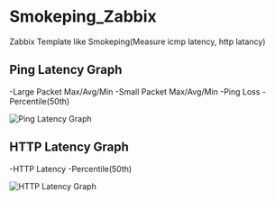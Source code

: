 Smokeping_Zabbix
================

Zabbix Template like Smokeping(Measure icmp latency, http latancy)  
  
Ping Latency Graph
------------------
-Large Packet Max/Avg/Min
-Small Packet Max/Avg/Min
-Ping Loss
-Percentile(50th) 
  
![Ping Latency Graph](https://github.com/komeiy/Smokeping_Zabbix/blob/master/screenshot/Ping-graph.JPG)
  
HTTP Latency Graph
------------------
-HTTP Latency
-Percentile(50th) 
  
![HTTP Latency Graph](https://github.com/komeiy/Smokeping_Zabbix/blob/master/screenshot/http-grarh.JPG)
